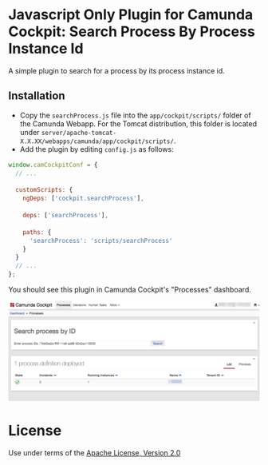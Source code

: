 # Javascript Only Plugin for Camunda Cockpit: Search Process By Process Instance Id

A simple plugin to search for a process by its process instance id.

## Installation

- Copy the `searchProcess.js` file into the `app/cockpit/scripts/` folder of the Camunda Webapp.
For the Tomcat distribution, this folder is located under `server/apache-tomcat-X.X.XX/webapps/camunda/app/cockpit/scripts/`.
- Add the plugin by editing `config.js` as follows:
```javascript
window.camCockpitConf = {
  // ...

  customScripts: {
    ngDeps: ['cockpit.searchProcess'],

    deps: ['searchProcess'],

    paths: {
      'searchProcess': 'scripts/searchProcess'
    }
  }
  // ...
};
```

You should see this plugin in Camunda Cockpit's "Processes" dashboard.

![Plugin screenshot](screenshot.png "Plugin screenshot")

# License
Use under terms of the [Apache License, Version 2.0](http://www.apache.org/licenses/LICENSE-2.0)

